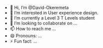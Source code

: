 - 👋 Hi, I’m @David-Okeremeta
- 👀 I’m interested in User experience design.
- 🌱 I’m currently a Level 3 T Levels student
- 💞️ I’m looking to collaborate on ...
- 📫 How to reach me ...
- 😄 Pronouns: ...
- ⚡ Fun fact: ...

<!---
David-Okeremeta/David-Okeremeta is a ✨ special ✨ repository because its `README.md` (this file) appears on your GitHub profile.
You can click the Preview link to take a look at your changes.
--->
